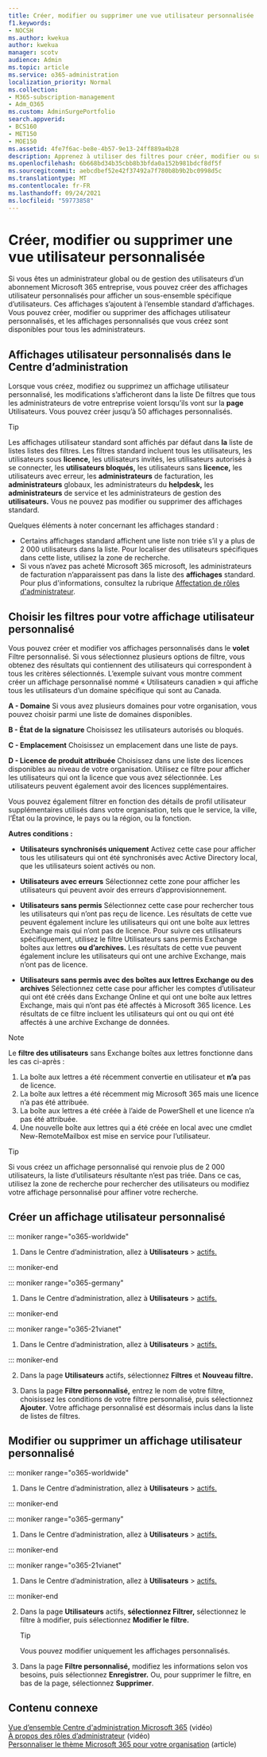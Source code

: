 ```yaml
---
title: Créer, modifier ou supprimer une vue utilisateur personnalisée
f1.keywords:
- NOCSH
ms.author: kwekua
author: kwekua
manager: scotv
audience: Admin
ms.topic: article
ms.service: o365-administration
localization_priority: Normal
ms.collection:
- M365-subscription-management
- Adm_O365
ms.custom: AdminSurgePortfolio
search.appverid:
- BCS160
- MET150
- MOE150
ms.assetid: 4fe7f6ac-be8e-4b57-9e13-24ff889a4b28
description: Apprenez à utiliser des filtres pour créer, modifier ou supprimer un affichage utilisateur personnalisé dans Microsoft 365.
ms.openlocfilehash: 6b668bd34b35cbb8b3bfda0a152b981bdcf8df5f
ms.sourcegitcommit: aebcdbef52e42f37492a7f780b8b9b2bc0998d5c
ms.translationtype: MT
ms.contentlocale: fr-FR
ms.lasthandoff: 09/24/2021
ms.locfileid: "59773858"
---
```

# <a name="create-edit-or-delete-a-custom-user-view"></a>Créer, modifier ou supprimer une vue utilisateur personnalisée

Si vous êtes un administrateur global ou de gestion des utilisateurs d’un abonnement Microsoft 365 entreprise, vous pouvez créer des affichages utilisateur personnalisés pour afficher un sous-ensemble spécifique d’utilisateurs. Ces affichages s’ajoutent à l’ensemble standard d’affichages. Vous pouvez créer, modifier ou supprimer des affichages utilisateur personnalisés, et les affichages personnalisés que vous créez sont disponibles pour tous les administrateurs.
  
## <a name="custom-user-views-in-the-admin-center"></a>Affichages utilisateur personnalisés dans le Centre d’administration

Lorsque vous créez, modifiez ou supprimez un affichage  utilisateur personnalisé, les modifications s’afficheront dans la liste De filtres que tous les administrateurs de votre entreprise voient lorsqu’ils vont sur la **page** Utilisateurs. Vous pouvez créer jusqu’à 50 affichages personnalisés. 

> [!TIP]
>  Les affichages utilisateur standard sont affichés par défaut dans **la** liste de listes listes des filtres. Les filtres standard incluent tous les utilisateurs, les utilisateurs sous **licence,** les utilisateurs invités, les utilisateurs autorisés à se connecter, les **utilisateurs bloqués,** les utilisateurs sans **licence,** les utilisateurs avec erreur, les **administrateurs** de facturation, les **administrateurs** globaux, les administrateurs du **helpdesk,** les **administrateurs** de service et les administrateurs de gestion des **utilisateurs.** Vous ne pouvez pas modifier ou supprimer des affichages standard. 

Quelques éléments à noter concernant les affichages standard : 

- Certains affichages standard affichent une liste non triée s’il y a plus de 2 000 utilisateurs dans la liste. Pour localiser des utilisateurs spécifiques dans cette liste, utilisez la zone de recherche. 
- Si vous n’avez pas acheté Microsoft 365 microsoft, les administrateurs de facturation n’apparaissent pas dans la liste des **affichages** standard. Pour plus d'informations, consultez la rubrique [Affectation de rôles d'administrateur](assign-admin-roles.md). 
  
## <a name="choose-the-filters-for-your-custom-user-view"></a>Choisir les filtres pour votre affichage utilisateur personnalisé

Vous pouvez créer et modifier vos affichages personnalisés dans le **volet** Filtre personnalisé. Si vous sélectionnez plusieurs options de filtre, vous obtenez des résultats qui contiennent des utilisateurs qui correspondent à tous les critères sélectionnés. L’exemple suivant vous montre comment créer un affichage personnalisé nommé « Utilisateurs canadien » qui affiche tous les utilisateurs d’un domaine spécifique qui sont au Canada. 

  
 **A - Domaine** Si vous avez plusieurs domaines pour votre organisation, vous pouvez choisir parmi une liste de domaines disponibles. 
  
 **B - État de la signature** Choisissez les utilisateurs autorisés ou bloqués. 
  
 **C - Emplacement** Choisissez un emplacement dans une liste de pays. 
  
 **D - Licence de produit attribuée** Choisissez dans une liste des licences disponibles au niveau de votre organisation. Utilisez ce filtre pour afficher les utilisateurs qui ont la licence que vous avez sélectionnée. Les utilisateurs peuvent également avoir des licences supplémentaires. 
  
Vous pouvez également filtrer en fonction des détails de profil utilisateur supplémentaires utilisés dans votre organisation, tels que le service, la ville, l’État ou la province, le pays ou la région, ou la fonction.
  
 **Autres conditions :**
  
- **Utilisateurs synchronisés uniquement** Activez cette case pour afficher tous les utilisateurs qui ont été synchronisés avec Active Directory local, que les utilisateurs soient activés ou non. 
    
- **Utilisateurs avec erreurs** Sélectionnez cette zone pour afficher les utilisateurs qui peuvent avoir des erreurs d’approvisionnement. 
    
- **Utilisateurs sans permis** Sélectionnez cette case pour rechercher tous les utilisateurs qui n’ont pas reçu de licence. Les résultats de cette vue peuvent également inclure les utilisateurs qui ont une boîte aux lettres Exchange mais qui n’ont pas de licence. Pour suivre ces utilisateurs spécifiquement, utilisez le filtre Utilisateurs sans permis Exchange boîtes aux lettres **ou d’archives.** Les résultats de cette vue peuvent également inclure les utilisateurs qui ont une archive Exchange, mais n’ont pas de licence.
    
- **Utilisateurs sans permis avec des boîtes aux lettres Exchange ou des archives** Sélectionnez cette case pour afficher les comptes d’utilisateur qui ont été créés dans Exchange Online et qui ont une boîte aux lettres Exchange, mais qui n’ont pas été affectés à Microsoft 365 licence. Les résultats de ce filtre incluent les utilisateurs qui ont ou qui ont été affectés à une archive Exchange de données. 

> [!NOTE]
> Le **filtre des utilisateurs** sans Exchange boîtes aux lettres fonctionne dans les cas ci-après :
1. La boîte aux lettres  a été récemment convertie en utilisateur et **n’a** pas de licence.
2. La boîte aux lettres a été récemment mig Microsoft 365 mais une licence n’a pas été attribuée.
3. La boîte aux lettres a été créée à l’aide de PowerShell et une licence n’a pas été attribuée.
4. Une nouvelle boîte aux lettres qui a été créée en local avec une cmdlet New-RemoteMailbox est mise en service pour l’utilisateur.
    
> [!TIP]
> Si vous créez un affichage personnalisé qui renvoie plus de 2 000 utilisateurs, la liste d’utilisateurs résultante n’est pas triée. Dans ce cas, utilisez la zone de recherche pour rechercher des utilisateurs ou modifiez votre affichage personnalisé pour affiner votre recherche. 
  
## <a name="create-a-custom-user-view"></a>Créer un affichage utilisateur personnalisé

::: moniker range="o365-worldwide"

1. Dans le Centre d’administration, allez à **Utilisateurs** \> <a href="https://go.microsoft.com/fwlink/p/?linkid=834822" target="_blank">actifs.</a>
  
::: moniker-end

::: moniker range="o365-germany"

1. Dans le Centre d’administration, allez à **Utilisateurs** \> <a href="https://go.microsoft.com/fwlink/p/?linkid=847686" target="_blank">actifs.</a> 

::: moniker-end

::: moniker range="o365-21vianet"

1. Dans le Centre d’administration, allez à **Utilisateurs** \> <a href="https://go.microsoft.com/fwlink/p/?linkid=850628" target="_blank">actifs.</a>  

::: moniker-end
    
2. Dans la page **Utilisateurs** actifs, sélectionnez **Filtres** et **Nouveau filtre.**
  
3. Dans la page **Filtre personnalisé,** entrez le nom de votre filtre, choisissez les conditions de votre filtre personnalisé, puis sélectionnez **Ajouter**. Votre affichage personnalisé est désormais inclus dans la liste de listes de filtres.

## <a name="edit-or-delete-a-custom-user-view"></a>Modifier ou supprimer un affichage utilisateur personnalisé

::: moniker range="o365-worldwide"

1. Dans le Centre d’administration, allez à **Utilisateurs** \> <a href="https://go.microsoft.com/fwlink/p/?linkid=834822" target="_blank">actifs.</a>

::: moniker-end

::: moniker range="o365-germany"

1. Dans le Centre d’administration, allez à **Utilisateurs** \> <a href="https://go.microsoft.com/fwlink/p/?linkid=847686" target="_blank">actifs.</a> 

::: moniker-end

::: moniker range="o365-21vianet"

1. Dans le Centre d’administration, allez à **Utilisateurs** \> <a href="https://go.microsoft.com/fwlink/p/?linkid=850628" target="_blank">actifs.</a> 

::: moniker-end 
    
2. Dans la page **Utilisateurs** actifs, **sélectionnez Filtrer,** sélectionnez le filtre à modifier, puis sélectionnez **Modifier le filtre.** 
    
    > [!TIP]
    > Vous pouvez modifier uniquement les affichages personnalisés. 
  
3. Dans la page **Filtre personnalisé,** modifiez les informations selon vos besoins, puis sélectionnez **Enregistrer.** Ou, pour supprimer le filtre, en bas de la page, sélectionnez **Supprimer**. 

## <a name="related-content"></a>Contenu connexe

[Vue d’ensemble Centre d'administration Microsoft 365](../../business-video/admin-center-overview.md) (vidéo)\
[À propos des rôles d’administrateur](../add-users/about-admin-roles.md) (vidéo)\
[Personnaliser le thème Microsoft 365 pour votre organisation](../setup/customize-your-organization-theme.md) (article)


     